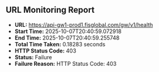 ## URL Monitoring Report

- **URL:** https://api-gw1-prod1.fisglobal.com/gw/v1/health
- **Start Time:** 2025-10-07T20:40:59.072918
- **End Time:** 2025-10-07T20:40:59.255748
- **Total Time Taken:** 0.18283 seconds
- **HTTP Status Code:** 403
- **Status:** Failure
- **Failure Reason:** HTTP Status Code: 403
